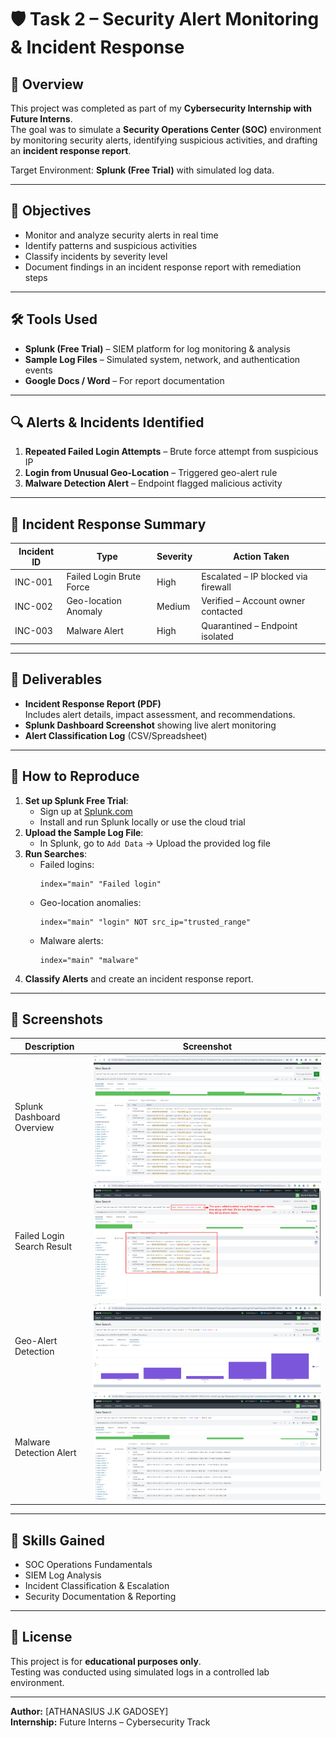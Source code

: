 # 🛡️ Task 2 – Security Alert Monitoring & Incident Response

## 📌 Overview
This project was completed as part of my **Cybersecurity Internship with Future Interns**.  
The goal was to simulate a **Security Operations Center (SOC)** environment by monitoring security alerts, identifying suspicious activities, and drafting an **incident response report**.

Target Environment: **Splunk (Free Trial)** with simulated log data.

---

## 🎯 Objectives
- Monitor and analyze security alerts in real time
- Identify patterns and suspicious activities
- Classify incidents by severity level
- Document findings in an incident response report with remediation steps

---

## 🛠 Tools Used
- **Splunk (Free Trial)** – SIEM platform for log monitoring & analysis
- **Sample Log Files** – Simulated system, network, and authentication events
- **Google Docs / Word** – For report documentation

---

## 🔍 Alerts & Incidents Identified
1. **Repeated Failed Login Attempts** – Brute force attempt from suspicious IP
2. **Login from Unusual Geo-Location** – Triggered geo-alert rule
3. **Malware Detection Alert** – Endpoint flagged malicious activity

---

## 📑 Incident Response Summary
| Incident ID | Type                         | Severity | Action Taken                           |
|-------------|------------------------------|----------|-----------------------------------------|
| INC-001     | Failed Login Brute Force     | High     | Escalated – IP blocked via firewall     |
| INC-002     | Geo-location Anomaly         | Medium   | Verified – Account owner contacted      |
| INC-003     | Malware Alert                 | High     | Quarantined – Endpoint isolated         |

---

## 📂 Deliverables
- **Incident Response Report (PDF)**  
  Includes alert details, impact assessment, and recommendations.
- **Splunk Dashboard Screenshot** showing live alert monitoring
- **Alert Classification Log** (CSV/Spreadsheet)

---

## 📖 How to Reproduce
1. **Set up Splunk Free Trial**:
   - Sign up at [Splunk.com](https://www.splunk.com)
   - Install and run Splunk locally or use the cloud trial
2. **Upload the Sample Log File**:
   - In Splunk, go to `Add Data` → Upload the provided log file
3. **Run Searches**:
   - Failed logins:  
     ```spl
     index="main" "Failed login"
     ```
   - Geo-location anomalies:  
     ```spl
     index="main" "login" NOT src_ip="trusted_range"
     ```
   - Malware alerts:  
     ```spl
     index="main" "malware"
     ```
4. **Classify Alerts** and create an incident response report.

---

## 📸 Screenshots
| Description                    | Screenshot |
|--------------------------------|------------|
| Splunk Dashboard Overview      | ![Dashboard](SplunkOverviewPage1.png) |
| Failed Login Search Result     | ![Failed Login](SplunkLoginFailedPage.png) |
| Geo-Alert Detection            | ![Geo Alert](SplunkUnusualAccessVirtual.png) |
| Malware Detection Alert        | ![Malware](SplunkMalwareDetected1.png) |

---

## 📌 Skills Gained
- SOC Operations Fundamentals
- SIEM Log Analysis
- Incident Classification & Escalation
- Security Documentation & Reporting

---

## 📜 License
This project is for **educational purposes only**.  
Testing was conducted using simulated logs in a controlled lab environment.

---

**Author:** [ATHANASIUS J.K GADOSEY]  
**Internship:** Future Interns – Cybersecurity Track
